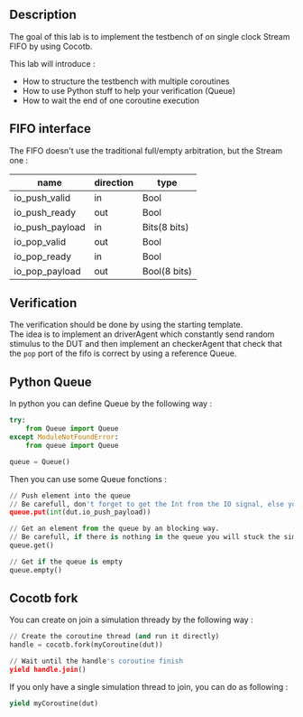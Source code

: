 ## Description
The goal of this lab is to implement the testbench of on single clock Stream FIFO by using Cocotb. 

This lab will introduce :

- How to structure the testbench with multiple coroutines
- How to use Python stuff to help your verification (Queue)
- How to wait the end of one coroutine execution

## FIFO interface 
The FIFO doesn't use the traditional full/empty arbitration, but the Stream one :

| name | direction | type |
| ------ | ----------- | ------ |
| io_push_valid   | in  | Bool         |
| io_push_ready   | out | Bool         |
| io_push_payload | in  | Bits(8 bits) |
| io_pop_valid    | out | Bool         |
| io_pop_ready    | in  | Bool         |
| io_pop_payload  | out | Bool(8 bits) |

## Verification
The verification should be done by using the starting template. <br>
The idea is to implement an driverAgent which constantly send random stimulus to the DUT and then implement an checkerAgent that check that the `pop` port of the fifo is correct by using a reference Queue.

## Python Queue
In python you can define Queue by the following way :

```python
try:
    from Queue import Queue
except ModuleNotFoundError:
    from queue import Queue

queue = Queue()
```

Then you can use some Queue fonctions :

```python
// Push element into the queue
// Be carefull, don't forget to get the Int from the IO signal, else you will put an reference into the queue
queue.put(int(dut.io_push_payload))

// Get an element from the queue by an blocking way.
// Be carefull, if there is nothing in the queue you will stuck the simulation.
queue.get() 

// Get if the queue is empty
queue.empty()
```

## Cocotb fork

You can create on join a simulation thready by the following way :

```python
// Create the coroutine thread (and run it directly)
handle = cocotb.fork(myCoroutine(dut))

// Wait until the handle's coroutine finish
yield handle.join()
```

If you only have a single simulation thread to join, you can do as following :

```python
yield myCoroutine(dut)
```
